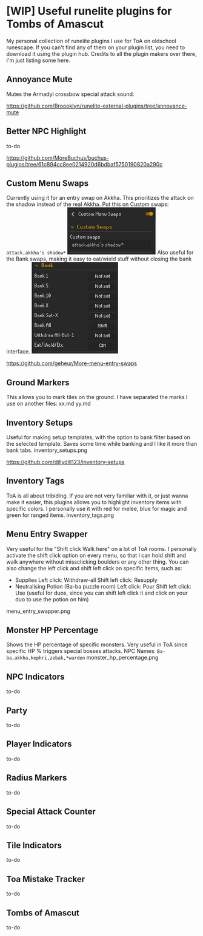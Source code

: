 # [WIP] Useful runelite plugins for Tombs of Amascut
My personal collection of runelite plugins I use for ToA on oldschool runescape. If you can't find any of them on your plugin list, you need to download it using the plugin hub. Credits to all the plugin makers over there, I'm just listing some here.
## Annoyance Mute
Mutes the Armadyl crossbow special attack sound.

https://github.com/Broooklyn/runelite-external-plugins/tree/annoyance-mute
## Better NPC Highlight
to-do

https://github.com/MoreBuchus/buchus-plugins/tree/61c894cc8ee0214920d6bdbaf5750190820a290c
## Custom Menu Swaps
Currently using it for an entry swap on Akkha. This prioritizes the attack on the shadow instead of the real Akkha.
Put this on Custom swaps: `attack,akkha's shadow*`
![Custom swap configs](https://raw.githubusercontent.com/tipicodev/osrs-toa-plugins/main/imgs/custom_menu_swaps.png?sanitize=true)
Also useful for the Bank swaps, making it easy to eat/wield stuff without closing the bank interface.
![Custom swap configs 2](https://raw.githubusercontent.com/tipicodev/osrs-toa-plugins/main/imgs/custom_menu_swaps2.png?sanitize=true)

https://github.com/geheur/More-menu-entry-swaps
## Ground Markers
This allows you to mark tiles on the ground. I have separated the marks I use on another files:
xx.md
yy.md
 ## Inventory Setups
 Useful for making setup templates, with the option to bank filter based on the selected template. Saves some time while banking and I like it more than bank tabs.
 inventory_setups.png
 
https://github.com/dillydill123/inventory-setups
## Inventory Tags
ToA is all about tribiding. If you are not very familiar with it, or just wanna make it easier, this plugins allows you to highlight inventory items with specific colors. I personally use it with red for melee, blue for magic and green for ranged items.
inventory_tags.png
## Menu Entry Swapper
Very useful for the "Shift click Walk here" on a lot of ToA rooms. I personally activate the shift click option on every menu, so that I can hold shift and walk anywhere without missclicking boulders or any other thing. You can also change the left click and shift left click on specific items, such as:
- Supplies
Left click: Withdraw-all
Shift left click: Resupply
- Neutralising Potion (Ba-ba puzzle room)
Left click: Pour
Shift left click: Use (useful for duos, since you can shift left click it and click on your duo to use the potion on him)

menu_entry_swapper.png
## Monster HP Percentage
Shows the HP percentage of specific monsters. Very useful in ToA since specific HP % triggers special bosses attacks. NPC Names: `Ba-ba,akkha,kephri,zebak,*warden`
monster_hp_percentage.png
## NPC Indicators
to-do
## Party
to-do
## Player Indicators
to-do
## Radius Markers
to-do
## Special Attack Counter
to-do
## Tile Indicators
to-do
## Toa Mistake Tracker
to-do
## Tombs of Amascut
to-do
